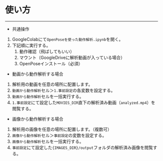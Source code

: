 # 使い方
---

- 共通操作

1. GoogleColabにて`OpenPoseを使った動作解析.ipynb`を開く。
2. 下記順に実行する。
   1. 動作確認（飛ばしてもいい）
   2. マウント（GoogleDriveに解析動画が入っている場合）
   3. OpenPoseインストール（必須）

- 動画から動作解析する場合

1. 解析用の動画を任意の場所に配置します。
2. `動画から動作解析`セル＞`1.事前設定`の各変数を設定する。
3. `動画から動作解析`セルを一括実行する。
4. `1.事前設定`にて設定した`MOVIES_DIR`直下の解析済み動画（`analyzed.mp4`）を閲覧する。

- 画像から動作解析する場合

1. 解析用の画像を任意の場所に配置します。（複数可）
2. `画像から動作解析`セル＞`事前設定`の変数を設定する。
3. `画像から動作解析`セルを一括実行する。
4. `事前設定`にて設定した`{IMAGES_DIR}/output`フォルダの解析済み画像を閲覧する。
